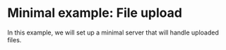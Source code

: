 # Minimal example: File upload

In this example, we will set up a minimal server that will handle uploaded files.